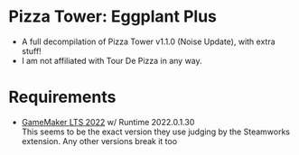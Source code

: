# Pizza Tower: Eggplant Plus
- A full decompilation of Pizza Tower v1.1.0 (Noise Update), with extra stuff!
- I am not affiliated with Tour De Pizza in any way.

# Requirements
- [GameMaker LTS 2022](https://gms.yoyogames.com/GameMaker-Installer-2022.0.1.31.exe) w/ Runtime 2022.0.1.30 <br/>
This seems to be the exact version they use judging by the Steamworks extension. Any other versions break it too
